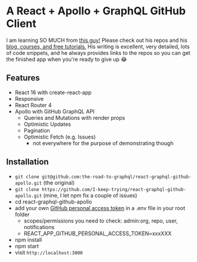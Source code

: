 # A React + Apollo + GraphQL GitHub Client
I am learning SO MUCH from [this guy!](https://github.com/the-road-to-graphql) Please check out his repos and his [blog, courses, and free tutorials.](https://www.robinwieruch.de/react-with-graphql-tutorial) His writing is excellent, very detailed, lots of code snippets, and he always provides links to the repos so you can get the finished app when you're ready to give up 😂

## Features

* React 16 with create-react-app
* Responsive
* React Router 4
* Apollo with GitHub GraphQL API
  * Queries and Mutations with render props
  * Optimistic Updates
  * Pagination
  * Optimistic Fetch (e.g. Issues)
    * not everywhere for the purpose of demonstrating though

## Installation

* `git clone git@github.com:the-road-to-graphql/react-graphql-github-apollo.git` (the original)
* `git clone https://github.com/I-keep-trying/react-graphql-github-apollo.git` (mine, I let npm fix a couple of issues)
* cd react-graphql-github-apollo
* add your own [GitHub personal access token](https://help.github.com/articles/creating-a-personal-access-token-for-the-command-line/) in a .env file in your root folder
  * scopes/permissions you need to check: admin:org, repo, user, notifications
  * REACT_APP_GITHUB_PERSONAL_ACCESS_TOKEN=xxxXXX
* npm install
* npm start
* visit `http://localhost:3000`